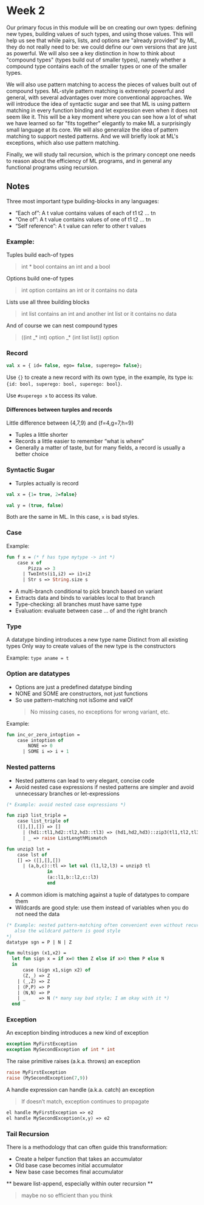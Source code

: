 # Week 2

Our primary focus in this module will be on creating our own types: defining new types, building values of such types, and using those values. This will help us see that while pairs, lists, and options are "already provided" by ML, they do not really need to be: we could define our own versions that are just as powerful. We will also see a key distinction in how to think about "compound types" (types build out of smaller types), namely whether a compound type contains each of the smaller types or one of the smaller types.

We will also use pattern matching to access the pieces of values built out of compound types. ML-style pattern matching is extremely powerful and general, with several advantages over more conventional approaches. We will introduce the idea of syntactic sugar and see that ML is using pattern matching in every function binding and let expression even when it does not seem like it. This will be a key moment where you can see how a lot of what we have learned so far "fits together" elegantly to make ML a surprisingly small language at its core. We will also generalize the idea of pattern matching to support nested patterns. And we will briefly look at ML's exceptions, which also use pattern matching.

Finally, we will study tail recursion, which is the primary concept one needs to reason about the efficiency of ML programs, and in general any functional programs using recursion.

## Notes

Three most important type building-blocks in any languages:

- “Each of”: A t value contains values of each of t1 t2 … tn
- “One of”: A t value contains values of one of t1 t2 … tn
- “Self reference”: A t value can refer to other t values

### Example:

Tuples build each-of types

> int \* bool contains an int and a bool

Options build one-of types

> int option contains an int or it contains no data

Lists use all three building blocks

> int list contains an int and another int list or it contains no data

And of course we can nest compound types

> ((int _\* int) option _\* (int list list)) option

### Record

```ml
val x = { id= false, ego= false, superego= false};
```

Use `{}` to create a new record with its own type, in the example, its type is: `{id: bool, superego: bool, superego: bool}`.

Use `#superego x` to access its value.

#### Differences between turples and records

Little difference between (4,7,9) and {f=4,g=7,h=9}

- Tuples a little shorter
- Records a little easier to remember “what is where”
- Generally a matter of taste, but for many fields, a record is usually a better choice

### Syntactic Sugar

- Turples actually is record

```ml
val x = {1= true, 2=false}

val y = (true, false)

```

Both are the same in ML. In this case, `x` is bad styles.

### Case

Example:

```ml
fun f x = (* f has type mytype -> int *)
    case x of
        Pizza => 3
      | TwoInts(i1,i2) => i1+i2
      | Str s => String.size s
```

- A multi-branch conditional to pick branch based on variant
- Extracts data and binds to variables local to that branch
- Type-checking: all branches must have same type
- Evaluation: evaluate between case … of and the right branch

### Type

A datatype binding introduces a new type name
Distinct from all existing types
Only way to create values of the new type is the constructors

Example: `type aname = t`

### Option are datatypes

- Options are just a predefined datatype binding
- NONE and SOME are constructors, not just functions
- So use pattern-matching not isSome and valOf
  > No missing cases, no exceptions for wrong variant, etc.

Example:

```ml
fun inc_or_zero_intoption =
    case intoption of
        NONE => 0
      | SOME i => i + 1
```

### Nested patterns

- Nested patterns can lead to very elegant, concise code
- Avoid nested case expressions if nested patterns are simpler and avoid unnecessary branches or let-expressions

```ml
(* Example: avoid nested case expressions *)

fun zip3 list_triple =
    case list_triple of
	([],[],[]) => []
      | (hd1::tl1,hd2::tl2,hd3::tl3) => (hd1,hd2,hd3)::zip3(tl1,tl2,tl3)
      | _ => raise ListLengthMismatch

fun unzip3 lst =
    case lst of
	[] => ([],[],[])
      | (a,b,c)::tl => let val (l1,l2,l3) = unzip3 tl
		       in
			   (a::l1,b::l2,c::l3)
		       end
```

- A common idiom is matching against a tuple of datatypes to compare them
- Wildcards are good style: use them instead of variables when you do not need the data

```ml
(* Example: nested pattern-matching often convenient even without recursion;
   also the wildcard pattern is good style
*)
datatype sgn = P | N | Z

fun multsign (x1,x2) =
  let fun sign x = if x=0 then Z else if x>0 then P else N
  in
      case (sign x1,sign x2) of
	  (Z,_) => Z
	| (_,Z) => Z
	| (P,P) => P
	| (N,N) => P
	| _     => N (* many say bad style; I am okay with it *)
  end
```

### Exception

An exception binding introduces a new kind of exception

```ml
exception MyFirstException
exception MySecondException of int * int
```

The raise primitive raises (a.k.a. throws) an exception

```ml
raise MyFirstException
raise (MySecondException(7,9))
```

A handle expression can handle (a.k.a. catch) an exception

> If doesn’t match, exception continues to propagate

```ml
el handle MyFirstException => e2
el handle MySecondException(x,y) => e2
```

### Tail Recursion

There is a methodology that can often guide this transformation:

- Create a helper function that takes an accumulator
- Old base case becomes initial accumulator
- New base case becomes final accumulator

** beware list-append, especially within outer recursion **

> maybe no so efficient than you think
